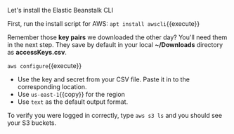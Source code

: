 Let's install the Elastic Beanstalk CLI

First, run the install script for AWS:
`apt install awscli`{{execute}}

Remember those **key pairs** we downloaded the other day? You'll need them in the next step. They save by default in your local **~/Downloads** directory as **accessKeys.csv**.

`aws configure`{{execute}}

- Use the key and secret from your CSV file. Paste it in to the corresponding location.
- Use `us-east-1`{{copy}} for the region
- Use `text` as the default output format.

To verify you were logged in correctly, type `aws s3 ls` and you should see your S3 buckets.
